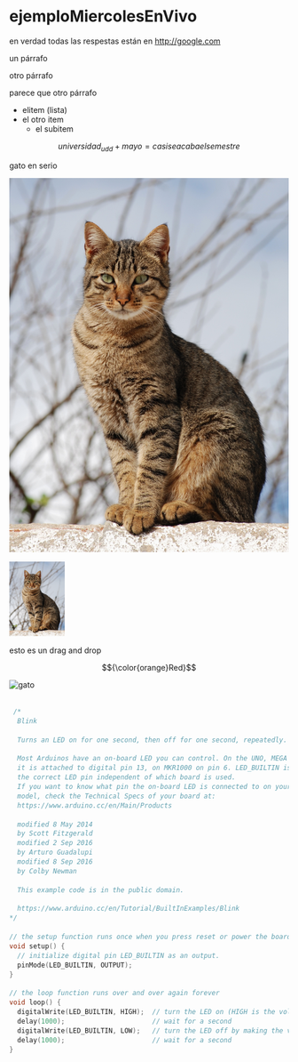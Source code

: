 # ejemploMiercolesEnVivo

en verdad todas las respestas están en <http://google.com>

un párrafo

otro párrafo

parece que otro párrafo

* elitem (lista)
* el otro item
  * el subitem

 $$universidad_{udd} + mayo = casi se acaba el semestre$$


gato en serio

![imagen de gato](./imagenes/gato.jpg)

<img src="./imagenes/gato.jpg" alt="imagen de gato" style="width:100px">

esto es un drag and drop

$${\color{orange}Red}$$

![gato](https://github.com/user-attachments/assets/c948c1cd-bd1a-4820-9c5d-98aae9918088)

``` cpp

 /*
  Blink

  Turns an LED on for one second, then off for one second, repeatedly.

  Most Arduinos have an on-board LED you can control. On the UNO, MEGA and ZERO
  it is attached to digital pin 13, on MKR1000 on pin 6. LED_BUILTIN is set to
  the correct LED pin independent of which board is used.
  If you want to know what pin the on-board LED is connected to on your Arduino
  model, check the Technical Specs of your board at:
  https://www.arduino.cc/en/Main/Products

  modified 8 May 2014
  by Scott Fitzgerald
  modified 2 Sep 2016
  by Arturo Guadalupi
  modified 8 Sep 2016
  by Colby Newman

  This example code is in the public domain.

  https://www.arduino.cc/en/Tutorial/BuiltInExamples/Blink
*/

// the setup function runs once when you press reset or power the board
void setup() {
  // initialize digital pin LED_BUILTIN as an output.
  pinMode(LED_BUILTIN, OUTPUT);
}

// the loop function runs over and over again forever
void loop() {
  digitalWrite(LED_BUILTIN, HIGH);  // turn the LED on (HIGH is the voltage level)
  delay(1000);                      // wait for a second
  digitalWrite(LED_BUILTIN, LOW);   // turn the LED off by making the voltage LOW
  delay(1000);                      // wait for a second
}

```
